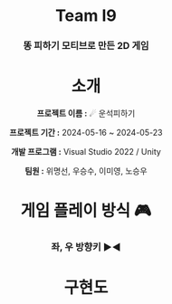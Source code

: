 
<div align="center"> 
  
# Team I9


<div align="center"> 
  
### 똥 피하기 모티브로 만든 2D 게임
  
#
<div align="center"> 

#  소개 

  
</div>
<div align="center"> 
  
**프로젝트 이름 :** ☄ 운석피하기
  </div>
<div align="center"> 
  
**프로젝트 기간 :** 2024-05-16 ~ 2024-05-23
  </div>
<div align="center"> 
  
**개발 프로그램 :** Visual Studio 2022 / Unity
  </div>
<div align="center"> 
  
**팀원 :** 위명선, 우승수, 이미영, 노승우
  </div>
<div align="center"> 
  
#  게임 플레이 방식 🎮 

<div align="center"> 
  
### 좌, 우 방향키 ▶◀

#

#  구현도 

